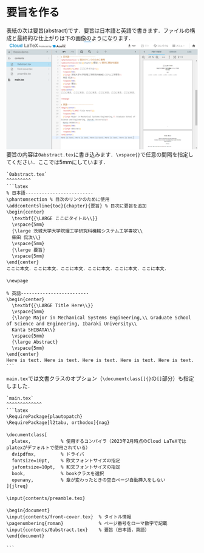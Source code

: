 # 要旨を作る
表紙の次は要旨(abstract)です．要旨は日本語と英語で書きます．ファイルの構成と最終的な仕上がりは下の画像のようになります．
![abstract](images/abstract.png)
要旨の内容は`0abstract.tex`に書き込みます．`\vspace{}`で任意の間隔を指定してください．ここでは5mmにしています．
````{grid-item-card}
`0abstract.tex`
^^^^^^^^^
```latex
% 日本語-------------------------
\phantomsection % 目次のリンクのために使用
\addcontentsline{toc}{chapter}{要旨} % 目次に要旨を追加
\begin{center}
  \textbf{{\LARGE ここにタイトル\\}}
  \vspace{5mm}
  {\large 茨城大学大学院理工学研究科機械システム工学専攻\\
  柴田 侃汰\\}
  \vspace{5mm}
  {\large 要旨}
  \vspace{5mm}
\end{center}
ここに本文．ここに本文．ここに本文．ここに本文．ここに本文．ここに本文．

\newpage

% 英語-------------------------
\begin{center}
  \textbf{{\LARGE Title Here\\}}
  \vspace{5mm}
  {\large Major in Mechanical Systems Engineering,\\ Graduate School of Science and Engineering, Ibaraki University\\
  Kanta SHIBATA\\}
  \vspace{5mm}
  {\large Abstract}
  \vspace{5mm}
\end{center}
Here is text. Here is text. Here is text. Here is text. Here is text.
```
````

`main.tex`では文書クラスのオプション（`\documentclass[]{}`の`[]`部分）も指定しました．

````{grid-item-card}
`main.tex`
^^^^^^^^^^^^^
```latex
\RequirePackage{plautopatch}
\RequirePackage[l2tabu, orthodox]{nag}

\documentclass[
  platex,           % 使用するコンパイラ（2023年2月時点のCloud LaTeXではplatexがデフォルトで使用されている）
  dvipdfmx,         % ドライバ
  fontsize=10pt,    % 欧文フォントサイズの指定
  jafontsize=10pt,  % 和文フォントサイズの指定
  book,             % bookクラスを選択
  openany,          % 章が変わったときの空白ページ自動挿入をしない
]{jlreq}

\input{contents/preamble.tex}

\begin{document}
\input{contents/front-cover.tex}  % タイトル情報
\pagenumbering{roman}             % ページ番号をローマ数字で記載
\input{contents/0abstract.tex}    % 要旨（日本語，英語）
\end{document}

```
````